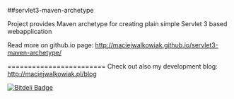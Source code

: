 ##servlet3-maven-archetype

Project provides Maven archetype for creating plain simple Servlet 3 based webapplication

Read more on github.io page:
<http://maciejwalkowiak.github.io/servlet3-maven-archetype/>

========================
Check out also my development blog: <http://maciejwalkowiak.pl/blog>

[![Bitdeli Badge](https://d2weczhvl823v0.cloudfront.net/maciejwalkowiak/servlet3-maven-archetype/trend.png)](https://bitdeli.com/free "Bitdeli Badge")

